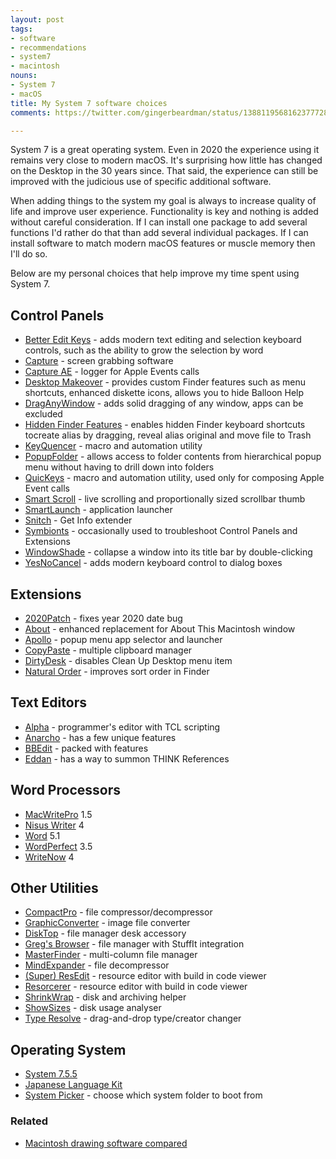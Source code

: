 ```yaml
---
layout: post
tags:
- software
- recommendations
- system7
- macintosh
nouns:
- System 7
- macOS
title: My System 7 software choices
comments: https://twitter.com/gingerbeardman/status/1388119568162377728

---
```

System 7 is a great operating system. Even in 2020 the experience using it remains very close to modern macOS. It's surprising how little has changed on the Desktop in the 30 years since. That said, the experience can still be improved with the judicious use of specific additional software.

When adding things to the system my goal is always to increase quality of life and improve user experience. Functionality is key and nothing is added without careful consideration. If I can install one package to add several functions I'd rather do that than add several individual packages. If I can install software to match modern macOS features or muscle memory then I'll do so.

Below are my personal choices that help improve my time spent using System 7.

## Control Panels

* [Better Edit Keys](https://macintoshgarden.org/apps/better-edit-keys) - adds modern text editing and selection keyboard controls, such as the ability to grow the selection by word
* [Capture](https://macintoshgarden.org/apps/capture-402) - screen grabbing software
* [Capture AE](https://macintoshgarden.org/apps/capture-ae) - logger for Apple Events calls
* [Desktop Makeover](https://macintoshgarden.org/apps/aladdin-desktop-tools) - provides custom Finder features such as menu shortcuts, enhanced diskette icons, allows you to hide Balloon Help
* [DragAnyWindow](https://macintoshgarden.org/apps/draganywindow "https://macintoshgarden.org/apps/draganywindow") - adds solid dragging of any window, apps can be excluded
* [Hidden Finder Features](https://macintoshgarden.org/apps/hidden-finder-features) - enables hidden Finder keyboard shortcuts tocreate alias by dragging, reveal alias original and move file to Trash
* [KeyQuencer](https://macintoshgarden.org/apps/keyquencer) - macro and automation utility
* [PopupFolder](https://macintoshgarden.org/apps/popup-folder-201) - allows access to folder contents from hierarchical popup menu without having to drill down into folders
* [QuicKeys](https://macintoshgarden.org/apps/quickeys-353) - macro and automation utility, used only for composing Apple Event calls
* [Smart Scroll](https://macintoshgarden.org/apps/smart-scroll) - live scrolling and proportionally sized scrollbar thumb
* [SmartLaunch](https://macintoshgarden.org/apps/smartlaunch-308) - application launcher
* [Snitch](https://macintoshgarden.org/apps/snitch) - Get Info extender
* [Symbionts](https://macintoshgarden.org/apps/symbionts-286) - occasionally used to troubleshoot Control Panels and Extensions
* [WindowShade](https://macintoshgarden.org/apps/windowshade) - collapse a window into its title bar by double-clicking
* [YesNoCancel](https://macintoshgarden.org/apps/yesnocancel-121) - adds modern keyboard control to dialog boxes

## Extensions

* [2020Patch](https://macintoshgarden.org/apps/2020patch) - fixes year 2020 date bug
* [About](https://macintoshgarden.org/apps/about) - enhanced replacement for About This Macintosh window
* [Apollo](https://macintoshgarden.org/apps/apollo) - popup menu app selector and launcher
* [CopyPaste](https://macintoshgarden.org/apps/copypaste-33) - multiple clipboard manager
* [DirtyDesk](https://macgui.com/downloads/?file_id=26327) - disables Clean Up Desktop menu item
* [Natural Order](https://macintoshgarden.org/apps/natural-order) - improves sort order in Finder

## Text Editors

* [Alpha](https://macgui.com/downloads/?file_id=20966) - programmer's editor with TCL scripting
* [Anarcho](https://macintoshgarden.org/apps/anarcho-16) - has a few unique features
* [BBEdit](https://macintoshgarden.org/apps/bbedit-5) - packed with features
* [Eddan](https://macgui.com/downloads/?file_id=21218) - has a way to summon THINK References

## Word Processors

* [MacWritePro](https://macintoshgarden.org/apps/macwrite-pro-15) 1.5
* [Nisus Writer](https://macintoshgarden.org/apps/nisus-writer-4) 4
* [Word](https://macintoshgarden.org/apps/microsoft-word) 5.1
* [WordPerfect](https://macintoshgarden.org/apps/wordperfect-35-novell) 3.5
* [WriteNow](https://macintoshgarden.org/apps/writenow) 4

## Other Utilities

* [CompactPro](https://macintoshgarden.org/apps/compact-pro) - file compressor/decompressor
* [GraphicConverter](https://macintoshgarden.org/apps/graphicconverter-4x) - image file converter
* [DiskTop](https://macintoshgarden.org/apps/disktop-453) - file manager desk accessory
* [Greg's Browser](https://macintoshgarden.org/apps/gregs-browser) - file manager with StuffIt integration
* [MasterFinder](https://macintoshgarden.org/apps/masterfinder-13-fat) - multi-column file manager
* [MindExpander](https://macintoshgarden.org/apps/mindexpander) - file decompressor
* [(Super) ResEdit](https://macintoshgarden.org/apps/super-resedit-213) - resource editor with build in code viewer
* [Resorcerer](https://macintoshgarden.org/apps/resorcerer-125) - resource editor with build in code viewer
* [ShrinkWrap](https://macintoshgarden.org/apps/shrinkwrap-21) - disk and archiving helper
* [ShowSizes](https://www.macgui.com/downloads/?file_id=23652) - disk usage analyser
* [Type Resolve](https://macintoshgarden.org/apps/type-resolve-201) - drag-and-drop type/creator changer

## Operating System
* [System 7.5.5](https://macintoshgarden.org/apps/macintosh-os-755)
* [Japanese Language Kit](https://macintoshgarden.org/apps/japanese-language-kit-v12)
* [System Picker](https://macintoshgarden.org/apps/system-picker) - choose which system folder to boot from

### Related

* [Macintosh drawing software compared](/2021/04/24/macintosh-drawing-software-compared/)